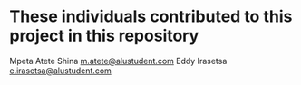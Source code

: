# These individuals contributed to this project in this repository 

Mpeta Atete Shina <m.atete@alustudent.com>
Eddy Irasetsa <e.irasetsa@alustudent.com>
